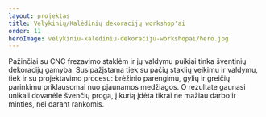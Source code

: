 ```yaml
---
layout: projektas
title: Velykinių/Kalėdinių dekoracijų workshop'ai
order: 11
heroImage: velykiniu-kalediniu-dekoraciju-workshopai/hero.jpg
---
```

Pažinčiai su CNC frezavimo staklėm ir jų valdymu puikiai tinka šventinių
dekoracijų gamyba. Susipažįstama tiek su pačių staklių veikimu ir valdymu,
tiek ir su projektavimo procesu: brėžinio parengimu, gylių ir greičių parinkimu
priklausomai nuo pjaunamos medžiagos. O rezultate gaunasi unikali dovanėlė
švenčių proga, į kurią įdėta tikrai ne mažiau darbo ir minties, nei darant
rankomis.
